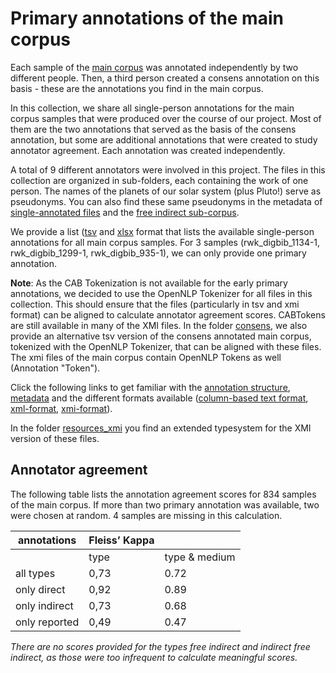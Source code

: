 # Primary annotations of the main corpus

 Each sample of the [main corpus](/data/main) was annotated independently by two different people. Then, a third person created a consens annotation on this basis - these are the annotations you find in the main corpus. 
 
 In this collection, we share all single-person annotations for the main corpus samples that were produced over the course of our project. Most of them are the two annotations that served as the basis of the consens annotation, but some are additional annotations that were created to study annotator agreement. Each annotation was created independently.
  
 A total of 9 different annotators were involved in this project. The files in this collection are organized in sub-folders, each containing the work of one person. The names of the planets of our solar system (plus Pluto!) serve as pseudonyms. You can also find these same pseudonyms in the metadata of [single-annotated files](/data/additional/single_annotated) and the [free indirect sub-corpus](/data/additional/simplified/free_indirect).
 
 We provide a list ([tsv](/data/additional/primary/rwk1_list.tsv) and [xlsx](/data/additional/primary/rwk1_list.xlsx) format that lists the available single-person annotations for all main corpus samples. For 3 samples (rwk_digbib_1134-1, rwk_digbib_1299-1, rwk_digbib_935-1), we can only provide one primary annotation. 
 
 
 **Note**: As the CAB Tokenization is not available for the early primary annotations, we decided to use the OpenNLP Tokenizer for all files in this collection. This should ensure that the files (particularly in tsv and xmi format) can be aligned to calculate annotator agreement scores. CABTokens are still available in many of the XMI files. 
 In the folder [consens](/data/additional/primary/consens),  we also provide an alternative tsv version of the consens annotated main corpus, tokenized with the OpenNLP Tokenizer, that can be aligned with these files. The xmi files of the main corpus contain OpenNLP Tokens as well (Annotation "Token"). 
 
 
Click the following links to get familiar with the [annotation structure](annotation_structure.md), [metadata](metadata.md) and the different formats available ([column-based text format](column_based_text_format.md),  [xml-format](xml_format.md),  [xmi-format](xmi_format.md)).

 In the folder [resources_xmi](/data/additional/primary/resources_xmi) you find an extended typesystem for the XMI version of these files.

## Annotator agreement
The following table lists the annotation agreement scores for 834 samples of the main corpus. If more than two primary annotation was available, two were chosen at random. 4 samples are missing in this calculation.

| annotations   | Fleiss’ Kappa |               |
|---------------|---------------|---------------|
|               | type          | type & medium |
| all types     | 0,73          | 0.72          |
| only direct   | 0,92          | 0.89          |
| only indirect | 0,73          | 0.68          |
| only reported | 0,49          | 0.47          | 
*There are no scores provided for the types free indirect and indirect free indirect, as those were too infrequent to calculate meaningful scores.*

